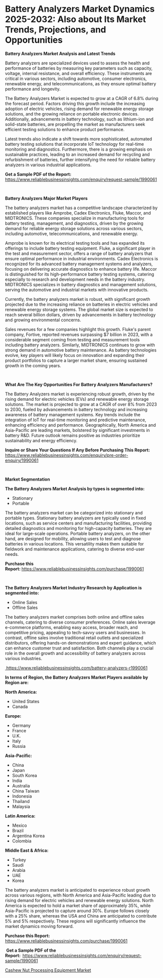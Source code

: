 <p><h1>Battery Analyzers Market Dynamics 2025-2032: Also about Its Market Trends, Projections, and Opportunities</h1></p><p><strong>Battery Analyzers Market Analysis and Latest Trends</strong></p>
<p><p>Battery analyzers are specialized devices used to assess the health and performance of batteries by measuring key parameters such as capacity, voltage, internal resistance, and overall efficiency. These instruments are critical in various sectors, including automotive, consumer electronics, renewable energy, and telecommunications, as they ensure optimal battery performance and longevity.</p><p>The Battery Analyzers Market is expected to grow at a CAGR of 6.8% during the forecast period. Factors driving this growth include the increasing adoption of electric vehicles, rising demand for renewable energy storage solutions, and the growing reliance on portable electronic devices. Additionally, advancements in battery technology, such as lithium-ion and solid-state batteries, are propelling the market as manufacturers seek efficient testing solutions to enhance product performance.</p><p>Latest trends also indicate a shift towards more sophisticated, automated battery testing solutions that incorporate IoT technology for real-time monitoring and diagnostics. Furthermore, there is a growing emphasis on sustainable practices, leading to an increased demand for recycling and refurbishment of batteries, further intensifying the need for reliable battery analyzers in various industrial applications.</p></p>
<p><strong>Get a Sample PDF of the Report:&nbsp;</strong> <a href="https://www.reliablebusinessinsights.com/enquiry/request-sample/1990061?utm_campaign=2565&utm_medium=2&utm_source=Github&utm_content=ia&utm_term=20022025&utm_id=battery-analyzers">https://www.reliablebusinessinsights.com/enquiry/request-sample/1990061</a></p>
<p>&nbsp;</p>
<p><strong>Battery Analyzers Major Market Players</strong></p>
<p><p>The battery analyzers market has a competitive landscape characterized by established players like Amprobe, Cadex Electronics, Fluke, Maccor, and MIDTRONICS. These companies specialize in manufacturing tools for battery testing, management, and diagnostics, driven by the growing demand for reliable energy storage solutions across various sectors, including automotive, telecommunications, and renewable energy.</p><p>Amprobe is known for its electrical testing tools and has expanded its offerings to include battery testing equipment. Fluke, a significant player in the test and measurement sector, offers a range of battery analyzers that ensure optimal performance in industrial environments. Cadex Electronics is recognized for its advanced battery management systems and analyzers, focusing on delivering accurate diagnostics to enhance battery life. Maccor is distinguished for its high-performance battery testing systems, catering especially to research and development needs in the battery industry. MIDTRONICS specializes in battery diagnostics and management solutions, serving the automotive and industrial markets with innovative products.</p><p>Currently, the battery analyzers market is robust, with significant growth projected due to the increasing reliance on batteries in electric vehicles and renewable energy storage systems. The global market size is expected to reach several billion dollars, driven by advancements in battery technology and growing environmental concerns.</p><p>Sales revenues for a few companies highlight this growth. Fluke's parent company, Fortive, reported revenues surpassing $7 billion in 2023, with a considerable segment coming from testing and measurement tools including battery analyzers. Similarly, MIDTRONICS continues to grow with strong demand in automotive battery maintenance. As battery technologies evolve, key players will likely focus on innovation and expanding their product portfolios to capture a larger market share, ensuring sustained growth in the coming years.</p></p>
<p>&nbsp;</p>
<p><strong>What Are The Key Opportunities For Battery Analyzers Manufacturers?</strong></p>
<p><p>The Battery Analyzers market is experiencing robust growth, driven by the rising demand for electric vehicles (EVs) and renewable energy storage solutions. The market is projected to grow at a CAGR of over 8% from 2023 to 2030, fueled by advancements in battery technology and increasing awareness of battery management systems. Key trends include the integration of IoT for real-time monitoring and predictive maintenance, enhancing efficiency and performance. Geographically, North America and Asia-Pacific are leading markets, bolstered by significant investments in battery R&D. Future outlook remains positive as industries prioritize sustainability and energy efficiency.</p></p>
<p><strong>Inquire or Share Your Questions If Any Before Purchasing This Report:</strong> <a href="https://www.reliablebusinessinsights.com/enquiry/pre-order-enquiry/1990061?utm_campaign=2565&utm_medium=2&utm_source=Github&utm_content=ia&utm_term=20022025&utm_id=battery-analyzers">https://www.reliablebusinessinsights.com/enquiry/pre-order-enquiry/1990061</a></p>
<p>&nbsp;</p>
<p><strong>Market Segmentation</strong></p>
<p><strong>The Battery Analyzers Market Analysis by types is segmented into:</strong></p>
<p><ul><li>Stationary</li><li>Portable</li></ul></p>
<p><p>The battery analyzers market can be categorized into stationary and portable types. Stationary battery analyzers are typically used in fixed locations, such as service centers and manufacturing facilities, providing detailed diagnostics and monitoring for high-capacity batteries. They are ideal for large-scale operations. Portable battery analyzers, on the other hand, are designed for mobility, allowing users to test and diagnose batteries in various locations. This versatility makes them suitable for fieldwork and maintenance applications, catering to diverse end-user needs.</p></p>
<p><strong>Purchase this Report:&nbsp;</strong><a href="https://www.reliablebusinessinsights.com/purchase/1990061?utm_campaign=2565&utm_medium=2&utm_source=Github&utm_content=ia&utm_term=20022025&utm_id=battery-analyzers">https://www.reliablebusinessinsights.com/purchase/1990061</a></p>
<p>&nbsp;</p>
<p><strong>The Battery Analyzers Market Industry Research by Application is segmented into:</strong></p>
<p><ul><li>Online Sales</li><li>Offline Sales</li></ul></p>
<p><p>The battery analyzers market comprises both online and offline sales channels, catering to diverse consumer preferences. Online sales leverage e-commerce platforms, enabling easy access, broader reach, and competitive pricing, appealing to tech-savvy users and businesses. In contrast, offline sales involve traditional retail outlets and specialized distributors, offering hands-on demonstrations and expert guidance, which can enhance customer trust and satisfaction. Both channels play a crucial role in the overall growth and accessibility of battery analyzers across various industries.</p></p>
<p><a href="https://www.reliablebusinessinsights.com/battery-analyzers-r1990061?utm_campaign=2565&utm_medium=2&utm_source=Github&utm_content=ia&utm_term=20022025&utm_id=battery-analyzers">&nbsp;https://www.reliablebusinessinsights.com/battery-analyzers-r1990061</a></p>
<p><strong>In terms of Region, the Battery Analyzers Market Players available by Region are:</strong></p>
<p>
    <p> <strong> North America: </strong>
        <ul>
            <li>United States</li>
            <li>Canada</li>
        </ul>
        </p> 
    <p> <strong> Europe: </strong>
        <ul>
            <li>Germany</li>
            <li>France</li>
            <li>U.K.</li>
            <li>Italy</li>
            <li>Russia</li>
        </ul>
        </p> 
    <p> <strong> Asia-Pacific: </strong>
        <ul>
            <li>China</li>
            <li>Japan</li>
            <li>South Korea</li>
            <li>India</li>
            <li>Australia</li>
            <li>China Taiwan</li>
            <li>Indonesia</li>
            <li>Thailand</li>
            <li>Malaysia</li>
        </ul>
        </p> 
    <p> <strong> Latin America: </strong>
        <ul>
            <li>Mexico</li>
            <li>Brazil</li>
            <li>Argentina Korea</li>
            <li>Colombia</li>
        </ul>
        </p> 
    <p> <strong> Middle East & Africa: </strong>
        <ul>
            <li>Turkey</li>
            <li>Saudi</li>
            <li>Arabia</li>
            <li>UAE</li>
            <li>Korea</li>
        </ul>
    </p>
    </p>
<p><p>The battery analyzers market is anticipated to experience robust growth across various regions, with North America and Asia-Pacific leading due to rising demand for electric vehicles and renewable energy solutions. North America is expected to hold a market share of approximately 35%, while Asia-Pacific is projected to capture around 30%. Europe follows closely with a 25% share, whereas the USA and China are anticipated to contribute 5% and 5% respectively. These regions will significantly influence the market dynamics moving forward.</p></p>
<p><strong>Purchase this Report: </strong><a href="https://www.reliablebusinessinsights.com/purchase/1990061?utm_campaign=2565&utm_medium=2&utm_source=Github&utm_content=ia&utm_term=20022025&utm_id=battery-analyzers">https://www.reliablebusinessinsights.com/purchase/1990061</a></p>
<p>&nbsp;<strong>Get a Sample PDF of the Report:&nbsp;&nbsp;</strong><a href="https://www.reliablebusinessinsights.com/enquiry/request-sample/1990061?utm_campaign=2565&utm_medium=2&utm_source=Github&utm_content=ia&utm_term=20022025&utm_id=battery-analyzers">https://www.reliablebusinessinsights.com/enquiry/request-sample/1990061</a></p>
<p><strong></strong></p>
<p><p><a href="https://github.com/bholdsfofie/Market-Research-Report-List-1/blob/main/cashew-nut-processing-equipment-market.md?utm_campaign=2565&utm_medium=2&utm_source=Github&utm_content=ia&utm_term=20022025&utm_id=battery-analyzers">Cashew Nut Processing Equipment Market</a></p></p>